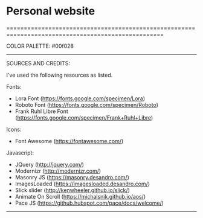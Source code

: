 # Personal website

===================================================================================================


COLOR PALETTE: #00f028


------------------------------------------------------------------------------------------------------


SOURCES AND CREDITS:

I've used the following resources as listed.

Fonts:
 - Lora Font (https://fonts.google.com/specimen/Lora)
 - Roboto Font (https://fonts.google.com/specimen/Roboto) 
 - Frank Ruhl Libre Font (https://fonts.google.com/specimen/Frank+Ruhl+Libre)

Icons:
 - Font Awesome (https://fontawesome.com/)
 
Javascript:
 - JQuery (http://jquery.com/)
 - Modernizr (http://modernizr.com/)
 - Masonry JS (https://masonry.desandro.com/)
 - ImagesLoaded (https://imagesloaded.desandro.com/)
 - Slick slider (http://kenwheeler.github.io/slick/)
 - Animate On Scroll (https://michalsnik.github.io/aos/)
 - Pace JS (https://github.hubspot.com/pace/docs/welcome/)

-------------------------------------------------------------------------------------------------------



